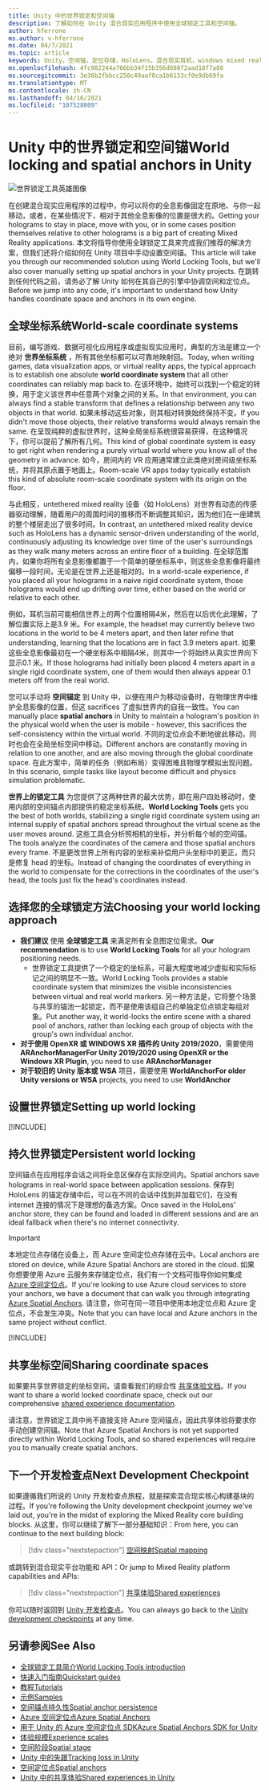 ```yaml
---
title: Unity 中的世界锁定和空间锚
description: 了解如何在 Unity 混合现实应用程序中使用全球锁定工具和空间锚。
author: hferrone
ms.author: v-hferrone
ms.date: 04/7/2021
ms.topic: article
keywords: Unity，空间锚，定位存储，HoloLens，混合现实耳机，windows mixed reality 耳机，虚拟现实耳机，世界锁定工具，全息影像
ms.openlocfilehash: 4fc982244a766bb34f15b356d608f2aad18f7a88
ms.sourcegitcommit: 3e36b2fbbcc250c49aaf8ca1b6133cf0e9db69fa
ms.translationtype: MT
ms.contentlocale: zh-CN
ms.lasthandoff: 04/16/2021
ms.locfileid: "107528809"
---
```

# <a name="world-locking-and-spatial-anchors-in-unity"></a><span data-ttu-id="949f0-104">Unity 中的世界锁定和空间锚</span><span class="sxs-lookup"><span data-stu-id="949f0-104">World locking and spatial anchors in Unity</span></span>

![世界锁定工具英雄图像](images/wlt-img-01.jpeg)

<span data-ttu-id="949f0-106">在创建混合现实应用程序的过程中，你可以将你的全息影像固定在原地、与你一起移动，或者，在某些情况下，相对于其他全息影像的位置是很大的。</span><span class="sxs-lookup"><span data-stu-id="949f0-106">Getting your holograms to stay in place, move with you, or in some cases position themselves relative to other holograms is a big part of creating Mixed Reality applications.</span></span> <span data-ttu-id="949f0-107">本文将指导你使用全球锁定工具来完成我们推荐的解决方案，但我们还将介绍如何在 Unity 项目中手动设置空间锚。</span><span class="sxs-lookup"><span data-stu-id="949f0-107">This article will take you through our recommended solution using World Locking Tools, but we'll also cover manually setting up spatial anchors in your Unity projects.</span></span> <span data-ttu-id="949f0-108">在跳转到任何代码之前，请务必了解 Unity 如何在其自己的引擎中协调空间和定位点。</span><span class="sxs-lookup"><span data-stu-id="949f0-108">Before we jump into any code, it's important to understand how Unity handles coordinate space and anchors in its own engine.</span></span>

## <a name="world-scale-coordinate-systems"></a><span data-ttu-id="949f0-109">全球坐标系统</span><span class="sxs-lookup"><span data-stu-id="949f0-109">World-scale coordinate systems</span></span>

<span data-ttu-id="949f0-110">目前，编写游戏、数据可视化应用程序或虚拟现实应用时，典型的方法是建立一个绝对 **世界坐标系统** ，所有其他坐标都可以可靠地映射回。</span><span class="sxs-lookup"><span data-stu-id="949f0-110">Today, when writing games, data visualization apps, or virtual reality apps, the typical approach is to establish one absolute **world coordinate system** that all other coordinates can reliably map back to.</span></span> <span data-ttu-id="949f0-111">在该环境中，始终可以找到一个稳定的转换，用于定义该世界中任意两个对象之间的关系。</span><span class="sxs-lookup"><span data-stu-id="949f0-111">In that environment, you can always find a stable transform that defines a relationship between any two objects in that world.</span></span> <span data-ttu-id="949f0-112">如果未移动这些对象，则其相对转换始终保持不变。</span><span class="sxs-lookup"><span data-stu-id="949f0-112">If you didn't move those objects, their relative transforms would always remain the same.</span></span> <span data-ttu-id="949f0-113">在呈现纯粹的虚拟世界时，这种全局坐标系统很容易获得，在这种情况下，你可以提前了解所有几何。</span><span class="sxs-lookup"><span data-stu-id="949f0-113">This kind of global coordinate system is easy to get right when rendering a purely virtual world where you know all of the geometry in advance.</span></span> <span data-ttu-id="949f0-114">如今，房间内的 VR 应用通常建立此类绝对房间级坐标系统，并将其原点置于地面上。</span><span class="sxs-lookup"><span data-stu-id="949f0-114">Room-scale VR apps today typically establish this kind of absolute room-scale coordinate system with its origin on the floor.</span></span>

<span data-ttu-id="949f0-115">与此相反，untethered mixed reality 设备（如 HoloLens）对世界有动态的传感器驱动理解，随着用户的周围时间的推移而不断调整其知识，因为他们在一座建筑的整个楼层走出了很多时间。</span><span class="sxs-lookup"><span data-stu-id="949f0-115">In contrast, an untethered mixed reality device such as HoloLens has a dynamic sensor-driven understanding of the world, continuously adjusting its knowledge over time of the user's surroundings as they walk many meters across an entire floor of a building.</span></span> <span data-ttu-id="949f0-116">在全球范围内，如果你将所有全息影像都置于一个简单的硬坐标系中，则这些全息影像将最终偏移一段时间，无论是在世界上还是相对的。</span><span class="sxs-lookup"><span data-stu-id="949f0-116">In a world-scale experience, if you placed all your holograms in a naive rigid coordinate system, those holograms would end up drifting over time, either based on the world or relative to each other.</span></span>

<span data-ttu-id="949f0-117">例如，耳机当前可能相信世界上的两个位置相隔4米，然后在以后优化此理解，了解位置实际上是3.9 米。</span><span class="sxs-lookup"><span data-stu-id="949f0-117">For example, the headset may currently believe two locations in the world to be 4 meters apart, and then later refine that understanding, learning that the locations are in fact 3.9 meters apart.</span></span> <span data-ttu-id="949f0-118">如果这些全息影像最初在一个硬坐标系中相隔4米，则其中一个将始终从真实世界向下显示0.1 米。</span><span class="sxs-lookup"><span data-stu-id="949f0-118">If those holograms had initially been placed 4 meters apart in a single rigid coordinate system, one of them would then always appear 0.1 meters off from the real world.</span></span>

<span data-ttu-id="949f0-119">您可以手动将 **空间锚定** 到 Unity 中，以便在用户为移动设备时，在物理世界中维护全息影像的位置，但这 sacrifices 了虚拟世界内的自我一致性。</span><span class="sxs-lookup"><span data-stu-id="949f0-119">You can manually place **spatial anchors** in Unity to maintain a hologram's position in the physical world when the user is mobile - however, this sacrifices the self-consistency within the virtual world.</span></span> <span data-ttu-id="949f0-120">不同的定位点会不断地彼此移动，同时也会在全局坐标空间中移动。</span><span class="sxs-lookup"><span data-stu-id="949f0-120">Different anchors are constantly moving in relation to one another, and are also moving through the global coordinate space.</span></span> <span data-ttu-id="949f0-121">在此方案中，简单的任务（例如布局）变得困难且物理学模拟出现问题。</span><span class="sxs-lookup"><span data-stu-id="949f0-121">In this scenario, simple tasks like layout become difficult and physics simulation problematic.</span></span>

<span data-ttu-id="949f0-122">**世界上的锁定工具** 为您提供了这两种世界的最大优势，即在用户四处移动时，使用内部的空间锚点内部提供的稳定坐标系统。</span><span class="sxs-lookup"><span data-stu-id="949f0-122">**World Locking Tools** gets you the best of both worlds, stabilizing a single rigid coordinate system using an internal supply of spatial anchors spread throughout the virtual scene as the user moves around.</span></span> <span data-ttu-id="949f0-123">这些工具会分析照相机的坐标，并分析每个帧的空间锚。</span><span class="sxs-lookup"><span data-stu-id="949f0-123">The tools analyze the coordinates of the camera and those spatial anchors every frame.</span></span> <span data-ttu-id="949f0-124">不是更改世界上所有内容的坐标来补偿用户头坐标中的更正，而只是修复 head 的坐标。</span><span class="sxs-lookup"><span data-stu-id="949f0-124">Instead of changing the coordinates of everything in the world to compensate for the corrections in the coordinates of the user's head, the tools just fix the head's coordinates instead.</span></span>

## <a name="choosing-your-world-locking-approach"></a><span data-ttu-id="949f0-125">选择您的全球锁定方法</span><span class="sxs-lookup"><span data-stu-id="949f0-125">Choosing your world locking approach</span></span>

* <span data-ttu-id="949f0-126">**我们建议** 使用 **全球锁定工具** 来满足所有全息图定位需求。</span><span class="sxs-lookup"><span data-stu-id="949f0-126">**Our recommendation** is to use **World Locking Tools** for all your hologram positioning needs.</span></span> 
    * <span data-ttu-id="949f0-127">世界锁定工具提供了一个稳定的坐标系，可最大程度地减少虚拟和实际标记之间的明显不一致。</span><span class="sxs-lookup"><span data-stu-id="949f0-127">World Locking Tools provides a stable coordinate system that minimizes the visible inconsistencies between virtual and real world markers.</span></span> <span data-ttu-id="949f0-128">另一种方法是，它将整个场景与共享的锚池一起锁定，而不是使用该组自己的单独定位点锁定每组对象。</span><span class="sxs-lookup"><span data-stu-id="949f0-128">Put another way, it world-locks the entire scene with a shared pool of anchors, rather than locking each group of objects with the group's own individual anchor.</span></span>
* <span data-ttu-id="949f0-129">**对于使用 OpenXR 或 WINDOWS XR 插件的 Unity 2019/2020**，需要使用 **ARAnchorManager**</span><span class="sxs-lookup"><span data-stu-id="949f0-129">**For Unity 2019/2020 using OpenXR or the Windows XR Plugin**, you need to use **ARAnchorManager**</span></span>
* <span data-ttu-id="949f0-130">**对于较旧的 Unity 版本或 WSA** 项目，需要使用 **WorldAnchor**</span><span class="sxs-lookup"><span data-stu-id="949f0-130">**For older Unity versions or WSA** projects, you need to use **WorldAnchor**</span></span>

## <a name="setting-up-world-locking"></a><span data-ttu-id="949f0-131">设置世界锁定</span><span class="sxs-lookup"><span data-stu-id="949f0-131">Setting up world locking</span></span> 

[!INCLUDE[](includes/world-locking/world-locking-setup.md)]

## <a name="persistent-world-locking"></a><span data-ttu-id="949f0-132">持久世界锁定</span><span class="sxs-lookup"><span data-stu-id="949f0-132">Persistent world locking</span></span>

<span data-ttu-id="949f0-133">空间锚点在应用程序会话之间将全息区保存在实际空间内。</span><span class="sxs-lookup"><span data-stu-id="949f0-133">Spatial anchors save holograms in real-world space between application sessions.</span></span> <span data-ttu-id="949f0-134">保存到 HoloLens 的锚定存储中后，可以在不同的会话中找到并加载它们，在没有 internet 连接的情况下是理想的备选方案。</span><span class="sxs-lookup"><span data-stu-id="949f0-134">Once saved in the HoloLens' anchor store, they can be found and loaded in different sessions and are an ideal fallback when there's no internet connectivity.</span></span>

> [!IMPORTANT]
> <span data-ttu-id="949f0-135">本地定位点存储在设备上，而 Azure 空间定位点存储在云中。</span><span class="sxs-lookup"><span data-stu-id="949f0-135">Local anchors are stored on device, while Azure Spatial Anchors are stored in the cloud.</span></span> <span data-ttu-id="949f0-136">如果你想要使用 Azure 云服务来存储定位点，我们有一个文档可指导你如何集成 [Azure 空间定位点](../mixed-reality-cloud-services.md#azure-spatial-anchors)。</span><span class="sxs-lookup"><span data-stu-id="949f0-136">If you're looking to use Azure cloud services to store your anchors, we have a document that can walk you through integrating [Azure Spatial Anchors](../mixed-reality-cloud-services.md#azure-spatial-anchors).</span></span> <span data-ttu-id="949f0-137">请注意，你可在同一项目中使用本地定位点和 Azure 定位点，不会发生冲突。</span><span class="sxs-lookup"><span data-stu-id="949f0-137">Note that you can have local and Azure anchors in the same project without conflict.</span></span>

[!INCLUDE[](includes/world-locking/world-locking-persistence.md)]

## <a name="sharing-coordinate-spaces"></a><span data-ttu-id="949f0-138">共享坐标空间</span><span class="sxs-lookup"><span data-stu-id="949f0-138">Sharing coordinate spaces</span></span> 

<span data-ttu-id="949f0-139">如果要共享世界锁定的坐标空间，请查看我们的综合性 [共享体验文档](shared-experiences-in-unity.md)。</span><span class="sxs-lookup"><span data-stu-id="949f0-139">If you want to share a world locked coordinate space, check out our comprehensive [shared experience documentation](shared-experiences-in-unity.md).</span></span>

<span data-ttu-id="949f0-140">请注意，世界锁定工具中尚不直接支持 Azure 空间锚点，因此共享体验将要求你手动创建空间锚。</span><span class="sxs-lookup"><span data-stu-id="949f0-140">Note that Azure Spatial Anchors is not yet supported directly within World Locking Tools, and so shared experiences will require you to manually create spatial anchors.</span></span>

## <a name="next-development-checkpoint"></a><span data-ttu-id="949f0-141">下一个开发检查点</span><span class="sxs-lookup"><span data-stu-id="949f0-141">Next Development Checkpoint</span></span>

<span data-ttu-id="949f0-142">如果遵循我们所说的 Unity 开发检查点旅程，就是探索混合现实核心构建基块的过程。</span><span class="sxs-lookup"><span data-stu-id="949f0-142">If you're following the Unity development checkpoint journey we've laid out, you're in the midst of exploring the Mixed Reality core building blocks.</span></span> <span data-ttu-id="949f0-143">从这里，你可以继续了解下一部分基础知识：</span><span class="sxs-lookup"><span data-stu-id="949f0-143">From here, you can continue to the next building block:</span></span>

> [!div class="nextstepaction"]
> [<span data-ttu-id="949f0-144">空间映射</span><span class="sxs-lookup"><span data-stu-id="949f0-144">Spatial mapping</span></span>](spatial-mapping-in-unity.md)

<span data-ttu-id="949f0-145">或跳转到混合现实平台功能和 API：</span><span class="sxs-lookup"><span data-stu-id="949f0-145">Or jump to Mixed Reality platform capabilities and APIs:</span></span>

> [!div class="nextstepaction"]
> [<span data-ttu-id="949f0-146">共享体验</span><span class="sxs-lookup"><span data-stu-id="949f0-146">Shared experiences</span></span>](shared-experiences-in-unity.md)

<span data-ttu-id="949f0-147">你可以随时返回到 [Unity 开发检查点](unity-development-overview.md#2-core-building-blocks)。</span><span class="sxs-lookup"><span data-stu-id="949f0-147">You can always go back to the [Unity development checkpoints](unity-development-overview.md#2-core-building-blocks) at any time.</span></span>

## <a name="see-also"></a><span data-ttu-id="949f0-148">另请参阅</span><span class="sxs-lookup"><span data-stu-id="949f0-148">See Also</span></span>
* [<span data-ttu-id="949f0-149">全球锁定工具简介</span><span class="sxs-lookup"><span data-stu-id="949f0-149">World Locking Tools introduction</span></span>](https://microsoft.github.io/MixedReality-WorldLockingTools-Unity/DocGen/Documentation/IntroFAQ.html)
* [<span data-ttu-id="949f0-150">快速入门指南</span><span class="sxs-lookup"><span data-stu-id="949f0-150">Quickstart guides</span></span>](https://microsoft.github.io/MixedReality-WorldLockingTools-Unity/DocGen/Documentation/HowTos/QuickStart.html)
* [<span data-ttu-id="949f0-151">教程</span><span class="sxs-lookup"><span data-stu-id="949f0-151">Tutorials</span></span>](https://microsoft.github.io/MixedReality-WorldLockingTools-Samples/Tutorial/01_Minimal/01_Minimal.html)
* [<span data-ttu-id="949f0-152">示例</span><span class="sxs-lookup"><span data-stu-id="949f0-152">Samples</span></span>](https://microsoft.github.io/MixedReality-WorldLockingTools-Unity/DocGen/Documentation/HowTos/SampleApplications.html)
* [<span data-ttu-id="949f0-153">空间锚点持久性</span><span class="sxs-lookup"><span data-stu-id="949f0-153">Spatial anchor persistence</span></span>](../../design/coordinate-systems.md#spatial-anchor-persistence)
* <span data-ttu-id="949f0-154"><a href="/azure/spatial-anchors" target="_blank">Azure 空间定位点</a></span><span class="sxs-lookup"><span data-stu-id="949f0-154"><a href="/azure/spatial-anchors" target="_blank">Azure Spatial Anchors</a></span></span>
* <span data-ttu-id="949f0-155"><a href="/dotnet/api/Microsoft.Azure.SpatialAnchors" target="_blank">用于 Unity 的 Azure 空间定位点 SDK</a></span><span class="sxs-lookup"><span data-stu-id="949f0-155"><a href="/dotnet/api/Microsoft.Azure.SpatialAnchors" target="_blank">Azure Spatial Anchors SDK for Unity</a></span></span>
* [<span data-ttu-id="949f0-156">体验规模</span><span class="sxs-lookup"><span data-stu-id="949f0-156">Experience scales</span></span>](../../design/coordinate-systems.md#mixed-reality-experience-scales)
* [<span data-ttu-id="949f0-157">空间阶段</span><span class="sxs-lookup"><span data-stu-id="949f0-157">Spatial stage</span></span>](../../design/coordinate-systems.md#stage-frame-of-reference)
* [<span data-ttu-id="949f0-158">Unity 中的失跟</span><span class="sxs-lookup"><span data-stu-id="949f0-158">Tracking loss in Unity</span></span>](tracking-loss-in-unity.md)
* [<span data-ttu-id="949f0-159">空间定位点</span><span class="sxs-lookup"><span data-stu-id="949f0-159">Spatial anchors</span></span>](../../design/spatial-anchors.md)
* [<span data-ttu-id="949f0-160">Unity 中的共享体验</span><span class="sxs-lookup"><span data-stu-id="949f0-160">Shared experiences in Unity</span></span>](shared-experiences-in-unity.md)
